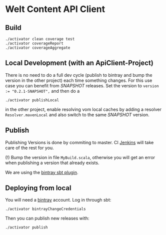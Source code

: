 Welt Content API Client
=======================

Build
-----

    ./activator clean coverage test
    ./activator coverageReport
    ./activator coverageAggregate

Local Development (with an ApiClient-Project)
---------------------------------------------

There is no need to do a full dev cycle (publish to bintray and bump the version in the other project)
each time something changes. For this use case you can benefit from _SNAPSHOT_ releases. Set the version to
`version := "0.2.1-SNAPSHOT",` and then do a

    ./activator publishLocal

in the other project, enable resolving vom local caches by adding a resolver `Resolver.mavenLocal` and also
switch to the same _SNAPSHOT_ version.

Publish
-------
Publishing Versions is done by commiting to master. CI [Jenkins](https://jenkins.up.welt.de/job/funkotron/job/WeltContentApiClient/job/WeltContentApiClientPipeline/) will take care of the rest for you.

(!) Bump the version in file `MyBuild.scala`, otherwise you will get an error when publishing a version that already exists.

We are using the [bintray sbt plugin](https://github.com/softprops/bintray-sbt).

Deploying from local
--------------------
You will need a [bintray](https://bintray.com/) account. Log in through sbt:

	./activator bintrayChangeCredentials

Then you can publish new releases with:

	./activator publish
